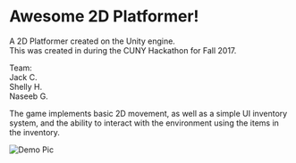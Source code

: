 # Awesome 2D Platformer! <br/>
A 2D Platformer created on the Unity engine. <br/>
This was created in during the CUNY Hackathon for Fall 2017. <br/>

Team: <br/>
Jack C. <br/>
Shelly H. <br/>
Naseeb G. <br/>

The game implements basic 2D movement, as well as a simple UI inventory system, and 
the ability to interact with the environment using the items in the inventory.

![Demo Pic](https://github.com/Chen-Jack/CUNY_HACK_FALL2017/blob/master/demo_pic.png)
